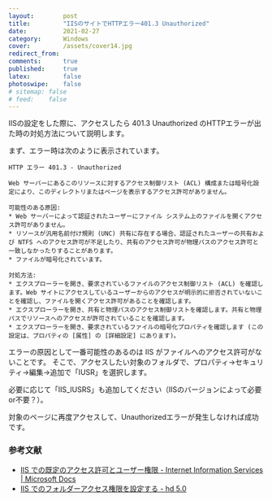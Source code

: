 ```yaml
---
layout:        post
title:         "IISのサイトでHTTPエラー401.3 Unauthorized"
date:          2021-02-27
category:      Windows
cover:         /assets/cover14.jpg
redirect_from:
comments:      true
published:     true
latex:         false
photoswipe:    false
# sitemap: false
# feed:    false
---
```


IISの設定をした際に、アクセスしたら 401.3 Unauthorized のHTTPエラーが出た時の対処方法について説明します。

まず、エラー時は次のように表示されています。

```
HTTP エラー 401.3 - Unauthorized

Web サーバーにあるこのリソースに対するアクセス制御リスト (ACL) 構成または暗号化設定により、このディレクトリまたはページを表示するアクセス許可がありません。

可能性のある原因:
* Web サーバーによって認証されたユーザーにファイル システム上のファイルを開くアクセス許可がありません。
* リソースが汎用名前付け規則 (UNC) 共有に存在する場合、認証されたユーザーの共有および NTFS へのアクセス許可が不足したり、共有のアクセス許可が物理パスのアクセス許可と一致しなかったりすることがあります。
* ファイルが暗号化されています。

対処方法:
* エクスプローラーを開き、要求されているファイルのアクセス制御リスト (ACL) を確認します。Web サイトにアクセスしているユーザーからのアクセスが明示的に拒否されていないことを確認し、ファイルを開くアクセス許可があることを確認します。
* エクスプローラーを開き、共有と物理パスのアクセス制御リストを確認します。共有と物理パスでリソースへのアクセスが許可されていることを確認します。
* エクスプローラーを開き、要求されているファイルの暗号化プロパティを確認します (この設定は、プロパティの [属性] の [詳細設定] にあります)。
```

エラーの原因として一番可能性のあるのは IIS がファイルへのアクセス許可がないことです。
そこで、アクセスしたい対象のフォルダで、プロパティ→セキュリティ→編集→追加で「IUSR」を選択します。

必要に応じて「IIS_IUSRS」も追加してください（IISのバージョンによって必要or不要？）。

対象のページに再度アクセスして、Unauthorizedエラーが発生しなければ成功です。


### 参考文献

- [IIS での既定のアクセス許可とユーザー権限 - Internet Information Services \| Microsoft Docs](https://docs.microsoft.com/ja-jp/troubleshoot/iis/default-permissions-user-rights)
- [IIS でのフォルダーアクセス権限を設定する - hd 5.0](https://sk44.hatenablog.com/entry/20180808/1533699138)
